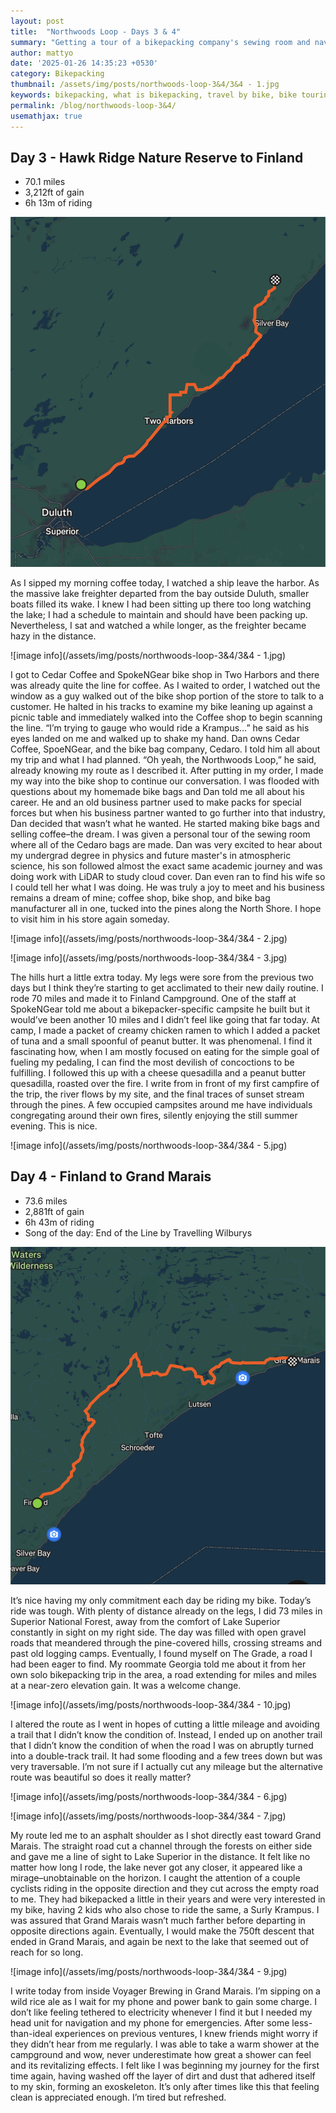 ```yaml
---
layout: post
title:  "Northwoods Loop - Days 3 & 4"
summary: "Getting a tour of a bikepacking company's sewing room and navigating the gravel roads of the Superior National Forest"
author: mattyo
date: '2025-01-26 14:35:23 +0530'
category: Bikepacking
thumbnail: /assets/img/posts/northwoods-loop-3&4/3&4 - 1.jpg
keywords: bikepacking, what is bikepacking, travel by bike, bike touring, Northwoods, Northwoods Loop, lake superior bikepacking
permalink: /blog/northwoods-loop-3&4/
usemathjax: true
---
```



## Day 3 - Hawk Ridge Nature Reserve to Finland
- 70.1 miles
- 3,212ft of gain
- 6h 13m of riding

 ![image info](/assets/img/posts/northwoods-loop-3&4/day3.png)

As I sipped my morning coffee today, I watched a ship leave the harbor. As the massive lake freighter departed from the bay outside Duluth, smaller boats filled its wake. 
I knew I had been sitting up there too long watching the lake; I had a schedule to maintain and should have been packing up. Nevertheless, I sat and watched a while longer, as the freighter became hazy in the distance.

 ![image info](/assets/img/posts/northwoods-loop-3&4/3&4 - 1.jpg)

I got to Cedar Coffee and SpokeNGear bike shop in Two Harbors and there was already quite the line for coffee. As I waited to order, I watched out the window as a guy walked out of the bike shop portion 
of the store to talk to a customer. He halted in his tracks to examine my bike leaning up against a picnic table and immediately walked into the Coffee shop to begin scanning the line. 
“I’m trying to gauge who would ride a Krampus…” he said as his eyes landed on me and walked up to shake my hand. Dan owns Cedar Coffee, SpoeNGear, and the bike bag company, Cedaro. 
I told him all about my trip and what I had planned. “Oh yeah, the Northwoods Loop,” he said, already knowing my route as I described it. After putting in my order, I made my way into the bike shop to continue our conversation. 
I was flooded with questions about my homemade bike bags and Dan told me all about his career. He and an old business partner used to make packs for special forces but when his business partner wanted to go further into that industry, 
Dan decided that wasn’t what he wanted. He started making bike bags and selling coffee–the dream. I was given a personal tour of the sewing room where all of the Cedaro bags are made. Dan was very excited to hear about my 
undergrad degree in physics and future master's in atmospheric science, his son followed almost the exact same academic journey and was doing work with LiDAR to study cloud cover. Dan even ran to find his wife so I could tell her what I was doing. 
He was truly a joy to meet and his business remains a dream of mine; coffee shop, bike shop, and bike bag manufacturer all in one, tucked into the pines along the North Shore. I hope to visit him in his store again someday.

 ![image info](/assets/img/posts/northwoods-loop-3&4/3&4 - 2.jpg)
 
 ![image info](/assets/img/posts/northwoods-loop-3&4/3&4 - 3.jpg)

The hills hurt a little extra today. My legs were sore from the previous two days but I think they’re starting to get acclimated to their new daily routine. I rode 70 miles and made it to Finland Campground. 
One of the staff at SpokeNGear told me about a bikepacker-specific campsite he built but it would’ve been another 10 miles and I didn’t feel like going that far today. At camp, I made a packet of creamy chicken ramen to which 
I added a packet of tuna and a small spoonful of peanut butter. It was phenomenal. I find it fascinating how, when I am mostly focused on eating for the simple goal of fueling my pedaling, I can find the most devilish of concoctions to be fulfilling. 
I followed this up with a cheese quesadilla and a peanut butter quesadilla, roasted over the fire. I write from in front of my first campfire of the trip, the river flows by my site, and the final traces of sunset stream through the pines. 
A few occupied campsites around me have individuals congregating around their own fires, silently enjoying the still summer evening. This is nice.

 ![image info](/assets/img/posts/northwoods-loop-3&4/3&4 - 5.jpg)

## Day 4 - Finland to Grand Marais
- 73.6 miles
- 2,881ft of gain
- 6h 43m of riding
- Song of the day: End of the Line by Travelling Wilburys

 ![image info](/assets/img/posts/northwoods-loop-3&4/day4.png)

It’s nice having my only commitment each day be riding my bike. Today’s ride was tough. With plenty of distance already on the legs, I did 73 miles in Superior National Forest, away from the comfort of Lake Superior constantly in sight on my right side. 
The day was filled with open gravel roads that meandered through the pine-covered hills, crossing streams and past old logging camps. Eventually, I found myself on The Grade, a road I had been eager to find. 
My roommate Georgia told me about it from her own solo bikepacking trip in the area, a road extending for miles and miles at a near-zero elevation gain. It was a welcome change. 

 ![image info](/assets/img/posts/northwoods-loop-3&4/3&4 - 10.jpg)

I altered the route as I went in hopes of cutting a little mileage and avoiding a trail that I didn’t know the condition of. Instead, I ended up on another trail that I didn’t know the condition of when the road I was on abruptly turned into a double-track trail. 
It had some flooding and a few trees down but was very traversable. I’m not sure if I actually cut any mileage but the alternative route was beautiful so does it really matter?

![image info](/assets/img/posts/northwoods-loop-3&4/3&4 - 6.jpg)

![image info](/assets/img/posts/northwoods-loop-3&4/3&4 - 7.jpg)

My route led me to an asphalt shoulder as I shot directly east toward Grand Marais. The straight road cut a channel through the forests on either side and gave me a line of sight to Lake Superior in the distance. 
It felt like no matter how long I rode, the lake never got any closer, it appeared like a mirage–unobtainable on the horizon. I caught the attention of a couple cyclists riding in the opposite direction and they cut across the empty road to me. 
They had bikepacked a little in their years and were very interested in my bike, having 2 kids who also chose to ride the same, a Surly Krampus. I was assured that Grand Marais wasn’t much farther before departing in opposite directions again. 
Eventually, I would make the 750ft descent that ended in Grand Marais, and again be next to the lake that seemed out of reach for so long.

![image info](/assets/img/posts/northwoods-loop-3&4/3&4 - 9.jpg)

I write today from inside Voyager Brewing in Grand Marais. I’m sipping on a wild rice ale as I wait for my phone and power bank to gain some charge. I don’t like feeling tethered to electricity whenever I find it but I needed my head unit for navigation and my phone for emergencies. 
After some less-than-ideal experiences on previous ventures, I knew friends might worry if they didn’t hear from me regularly. I was able to take a warm shower at the campground and wow, never underestimate how great a shower can feel and its revitalizing effects. 
I felt like I was beginning my journey for the first time again, having washed off the layer of dirt and dust that adhered itself to my skin, forming an exoskeleton. It’s only after times like this that feeling clean is appreciated enough. I’m tired but refreshed.


